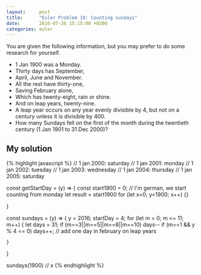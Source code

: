 ```yaml
---
layout:     post
title:      "Euler Problem 19: Counting sundays"
date:       2016-07-26 15:15:00 +0200
categories: euler
---
```

You are given the following information, but you may prefer to do some research for yourself.

 - 1 Jan 1900 was a Monday.
 - Thirty days has September,
 - April, June and November.
 - All the rest have thirty-one,
 - Saving February alone,
 - Which has twenty-eight, rain or shine.
 - And on leap years, twenty-nine.
 - A leap year occurs on any year evenly divisible by 4, but not on a century unless it is divisible by 400.
 - How many Sundays fell on the first of the month during the twentieth century (1 Jan 1901 to 31 Dec 2000)?

## My solution

<div class="spoiler">
{% highlight javascript %}
// 1 jan 2000: saturday
// 1 jan 2001: monday
// 1 jan 2002: tuesday
// 1 jan 2003: wednesday
// 1 jan 2004: thursday
// 1 jan 2005: saturday

const getStartDay = (y) => {
    const start1900 = 0; // I'm german, we start counting from monday
    let   result    = start1900
    for (let x=0; y<1900; x++) {}


}

const sundays = (y) => {
    y = 2016;
    startDay = 4;
    for (let m = 0; m <= 11; m++) {
        let days = 31;
        if (m==3||m==5||m==8||m==10) days--
        if (m==1 && y % 4 == 0) days++; // add one day in february on leap years

    }
}

sundays(1900) // x
{% endhighlight %}
</div>